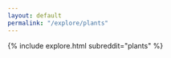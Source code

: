 ```yaml
---
layout: default
permalink: "/explore/plants"
---
```


<link rel="stylesheet" type="text/css" href="/static/css/explore.css">
{% include explore.html subreddit="plants" %}
